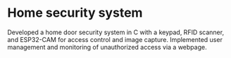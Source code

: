 # Home security system
Developed a home door security system in C with a keypad, RFID scanner, and ESP32-CAM for access control and image capture. Implemented user management and monitoring of unauthorized access via a webpage. 
